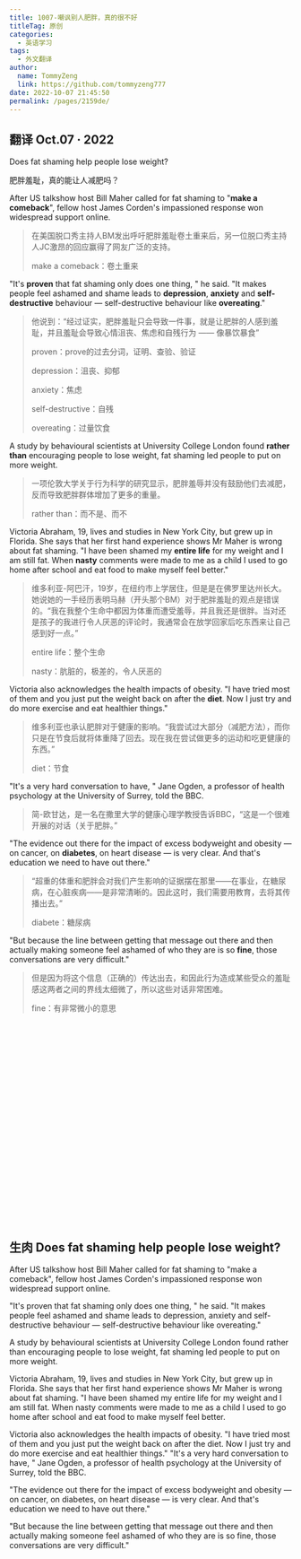 ```yaml
---
title: 1007-嘲讽别人肥胖，真的很不好
titleTag: 原创
categories: 
  - 英语学习
tags: 
  - 外文翻译
author: 
  name: TommyZeng
  link: https://github.com/tommyzeng777
date: 2022-10-07 21:45:50
permalink: /pages/2159de/
---
```


## 翻译 Oct.07 · 2022

Does fat shaming help people lose weight?

肥胖羞耻，真的能让人减肥吗？



After US talkshow host Bill Maher called for fat shaming to "**make a comeback**", fellow host James Corden's impassioned response won widespread support online.<!-- more -->

> 在美国脱口秀主持人BM发出呼吁肥胖羞耻卷土重来后，另一位脱口秀主持人JC激昂的回应赢得了网友广泛的支持。
>
> make a comeback：卷土重来

"It's **proven** that fat shaming only does one thing, " he said. "It makes people feel ashamed and shame leads to **depression**, **anxiety** and **self-destructive** behaviour — self-destructive behaviour like **overeating**."

> 他说到：“经过证实，肥胖羞耻只会导致一件事，就是让肥胖的人感到羞耻，并且羞耻会导致心情沮丧、焦虑和自残行为 —— 像暴饮暴食”
>
> proven：prove的过去分词，证明、查验、验证
>
> depression：沮丧、抑郁
>
> anxiety：焦虑
>
> self-destructive：自残
>
> overeating：过量饮食

A study by behavioural scientists at University College London found **rather than** encouraging people to lose weight, fat shaming led people to put on more weight.
>一项伦敦大学关于行为科学的研究显示，肥胖羞辱并没有鼓励他们去减肥，反而导致肥胖群体增加了更多的重量。
>
>rather than：而不是、而不

Victoria Abraham, 19, lives and studies in New York City, but grew up in Florida. She says that her first hand experience shows Mr Maher is wrong about fat shaming. "I have been shamed my **entire life** for my weight and I am still fat. When **nasty** comments were made to me as a child I used to go home after school and eat food to make myself feel better."

> 维多利亚-阿巴汗，19岁，在纽约市上学居住，但是是在佛罗里达州长大。她说她的一手经历表明马赫（开头那个BM）对于肥胖羞耻的观点是错误的。“我在我整个生命中都因为体重而遭受羞辱，并且我还是很胖。当对还是孩子的我进行令人厌恶的评论时，我通常会在放学回家后吃东西来让自己感到好一点。”
>
> entire life：整个生命
>
> nasty：肮脏的，极差的，令人厌恶的

Victoria also acknowledges the health impacts of obesity. "I have tried most of them and you just put the weight back on after the **diet**. Now I just try and do more exercise and eat healthier things."

> 维多利亚也承认肥胖对于健康的影响。“我尝试过大部分（减肥方法），而你只是在节食后就将体重降了回去。现在我在尝试做更多的运动和吃更健康的东西。”
>
> diet：节食

"It's a very hard conversation to have, " Jane Ogden, a professor of health psychology at the University of Surrey, told the BBC.

> 简-欧甘达，是一名在撒里大学的健康心理学教授告诉BBC，“这是一个很难开展的对话（关于肥胖。”

"The evidence out there for the impact of excess bodyweight and obesity — on cancer, on **diabetes**, on heart disease — is very clear. And that's education we need to have out there."

> “超重的体重和肥胖会对我们产生影响的证据摆在那里——在事业，在糖尿病，在心脏疾病——是非常清晰的。因此这时，我们需要用教育，去将其传播出去。”
>
> diabete：糖尿病

"But because the line between getting that message out there and then actually making someone feel ashamed of who they are is so **fine**, those conversations are very difficult."
>但是因为将这个信息（正确的）传达出去，和因此行为造成某些受众的羞耻感这两者之间的界线太细微了，所以这些对话非常困难。
>
>fine：有非常微小的意思

<br><br><br><br><br><br><br><br><br><br><br><br><br><br><br><br><br><br><br><br><br>

## 生肉 Does fat shaming help people lose weight?

After US talkshow host Bill Maher called for fat shaming to "make a comeback", fellow host James Corden's impassioned response won widespread support online.

"It's proven that fat shaming only does one thing, " he said. "It makes people feel ashamed and shame leads to depression, anxiety and self-destructive behaviour — self-destructive behaviour like overeating."

A study by behavioural scientists at University College London found rather than encouraging people to lose weight, fat shaming led people to put on more weight.

Victoria Abraham, 19, lives and studies in New York City, but grew up in Florida. She says that her first hand experience shows Mr Maher is wrong about fat shaming. "I have been shamed my entire life for my weight and I am still fat. When nasty comments were made to me as a child I used to go home after school and eat food to make myself feel better.

Victoria also acknowledges the health impacts of obesity. "I have tried most of them and you just put the weight back on after the diet. Now I just try and do more exercise and eat healthier things."
"It's a very hard conversation to have, " Jane Ogden, a professor of health psychology at the University of Surrey, told the BBC.

"The evidence out there for the impact of excess bodyweight and obesity — on cancer, on diabetes, on heart disease — is very clear. And that's education we need to have out there."

"But because the line between getting that message out there and then actually making someone feel ashamed of who they are is so fine, those conversations are very difficult."
